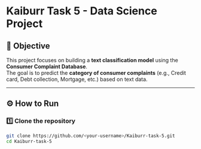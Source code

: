 # Kaiburr Task 5 - Data Science Project

## 📌 Objective
This project focuses on building a **text classification model** using the **Consumer Complaint Database**.  
The goal is to predict the **category of consumer complaints** (e.g., Credit card, Debt collection, Mortgage, etc.) based on text data.

---

## ⚙️ How to Run

### 1️⃣ Clone the repository
```bash
git clone https://github.com/<your-username>/Kaiburr-task-5.git
cd Kaiburr-task-5
